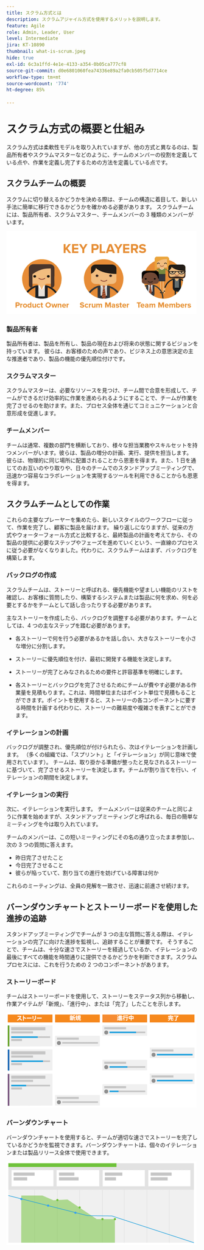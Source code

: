 ```yaml
---
title: スクラム方式とは
description: スクラムアジャイル方式を使用するメリットを説明します。
feature: Agile
role: Admin, Leader, User
level: Intermediate
jira: KT-10890
thumbnail: what-is-scrum.jpeg
hide: true
exl-id: 6c3a1ffd-4e1e-4133-a354-0b05ca777cf8
source-git-commit: d0e6801060fea74336e89a2fa0cb505f5d7714ce
workflow-type: tm+mt
source-wordcount: '774'
ht-degree: 85%

---
```


# スクラム方式の概要と仕組み

スクラム方式は柔軟性モデルを取り入れていますが、他の方式と異なるのは、製品所有者やスクラムマスターなどのように、チームのメンバーの役割を定義している点や、作業を定義し完了するための方法を定義している点です。

## スクラムチームの概要

スクラムに切り替えるかどうかを決める際は、チームの構造に着目して、新しい手法に簡単に移行できるかどうかを確かめる必要があります。 スクラムチームには、製品所有者、スクラムマスター、チームメンバーの 3 種類のメンバーがいます。

![スクラムチームのメンバー](assets/scrumteammembers-01.png)

### 製品所有者

製品所有者は、製品を所有し、製品の現在および将来の状態に関するビジョンを持っています。 彼らは、お客様のための声であり、ビジネス上の意思決定の主な推進者であり、製品の機能の優先順位付けです。


### スクラムマスター

スクラムマスターは、必要なリソースを見つけ、チーム間で合意を形成して、チームができるだけ効率的に作業を進められるようにすることで、チームが作業を完了させるのを助けます。また、プロセス全体を通じてコミュニケーションと合意形成を促進します。


### チームメンバー

チームは通常、複数の部門を横断しており、様々な担当業務やスキルセットを持つメンバーがいます。彼らは、製品の増分の計画、実行、提供を担当します。 彼らは、物理的に同じ場所に配置されることから恩恵を得ます。また、1 日を通じてのお互いのやり取りや、日々のチームでのスタンドアップミーティングで、迅速かつ容易なコラボレーションを実現するツールを利用できることからも恩恵を得ます。


## スクラムチームとしての作業

これらの主要なプレーヤーを集めたら、新しいスタイルのワークフローに従って、作業を完了し、顧客に製品を届けます。 繰り返しになりますが、従来の方式やウォーターフォール方式と比較すると、最終製品の計画を考えてから、その製品の提供に必要なステップやフェーズを進めていくという、一直線のプロセスに従う必要がなくなりました。代わりに、スクラムチームはまず、バックログを構築します。



### バックログの作成

スクラムチームは、ストーリーと呼ばれる、優先機能や望ましい機能のリストを確認し、お客様に質問したり、構築するシステムまたは製品に何を求め、何を必要とするかをチームとして話し合ったりする必要があります。


主なストーリーを作成したら、バックログを調整する必要があります。チームとしては、4 つの主なステップを踏む必要があります。


* 各ストーリーで何を行う必要があるかを話し合い、大きなストーリーを小さな増分に分割します。

* ストーリーに優先順位を付け、最初に開発する機能を決定します。

* ストーリーが完了とみなされるための要件と許容基準を明確にします。

* 各ストーリーとバックログを完了させるためにチームが費やす必要がある作業量を見積もります。これは、時間単位またはポイント単位で見積もることができます。ポイントを使用すると、ストーリーの各コンポーネントに要する時間を計画する代わりに、ストーリーの難易度や複雑さを表すことができます。


### イテレーションの計画

バックログが調整され、優先順位が付けられたら、次はイテレーションを計画します。 （多くの組織では、「スプリント」と「イテレーション」が同じ意味で使用されています）。 チームは、取り掛かる準備が整ったと見なされるストーリーに基づいて、完了させるストーリーを決定します。チームが割り当てを行い、イテレーションの期間を決定します。



### イテレーションの実行

次に、イテレーションを実行します。 チームメンバーは従来のチームと同じように作業を始めますが、スタンドアップミーティングと呼ばれる、毎日の簡単なミーティングを今は取り入れています。

チームのメンバーは、この短いミーティングにその名の通り立ったまま参加し、次の 3 つの質問に答えます。

* 昨日完了させたこと
* 今日完了させること
* 彼らが陥っていて、割り当ての進行を妨げている障害は何か


これらのミーティングは、全員の見解を一致させ、迅速に前進させ続けます。



## バーンダウンチャートとストーリーボードを使用した進捗の追跡

スタンドアップミーティングでチームが 3 つの主な質問に答える際は、イテレーションの完了に向けた進捗を監視し、追跡することが重要です。 そうすることで、チームは、十分な速さでストーリーを経過しているか、イテレーションの最後にすべての機能を時間通りに提供できるかどうかを判断できます。スクラムプロセスには、これを行うための 2 つのコンポーネントがあります。


### ストーリーボード

チームはストーリーボードを使用して、ストーリーをステータス列から移動し、作業アイテムが「新規」、「進行中」、または「完了」したことを示します。

![ストーリーボード](assets/storyboard-01.png)


### バーンダウンチャート

バーンダウンチャートを使用すると、チームが適切な速さでストーリーを完了しているかどうかを監視できます。バーンダウンチャートは、個々のイテレーションまたは製品リリース全体で使用できます。

![バーンダウンチャート](assets/burndown-01.png)
